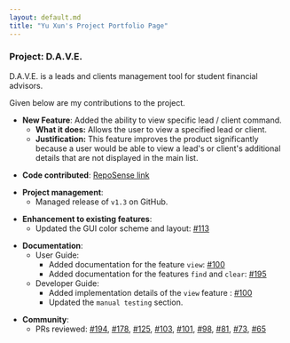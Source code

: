 ```yaml
---
layout: default.md
title: "Yu Xun's Project Portfolio Page"
---
```


### Project: D.A.V.E.

D.A.V.E. is a leads and clients management tool for student financial advisors.

Given below are my contributions to the project.

- **New Feature**: Added the ability to view specific lead / client command.
    - **What it does:** Allows the user to view a specified lead or client.
    - **Justification:** This feature improves the product significantly because a user would be able to view a lead's or client's additional details that are not displayed in the main list.

<p></p>

- **Code contributed**: [RepoSense link](https://nus-cs2103-ay2324s1.github.io/tp-dashboard/?search=&sort=groupTitle&sortWithin=title&timeframe=commit&mergegroup=&groupSelect=groupByRepos&breakdown=true&checkedFileTypes=docs~functional-code~test-code&since=2023-09-22&tabOpen=true&tabType=authorship&tabAuthor=yuxunn&tabRepo=AY2324S1-CS2103T-F08-2%2Ftp%5Bmaster%5D&authorshipIsMergeGroup=false&authorshipFileTypes=docs~functional-code~test-code&authorshipIsBinaryFileTypeChecked=false&authorshipIsIgnoredFilesChecked=false)

<p></p>

- **Project management**:
    - Managed release of ``v1.3`` on GitHub.

<p></p>

- **Enhancement to existing features**:
    - Updated the GUI color scheme and layout: [\#113](https://github.com/AY2324S1-CS2103T-F08-2/tp/pull/113)

<p></p>

- **Documentation**:
    - User Guide:
        - Added documentation for the feature `view`: [\#100](https://github.com/AY2324S1-CS2103T-F08-2/tp/pull/100)
        - Added documentation for the features `find` and `clear`: [\#195](https://github.com/AY2324S1-CS2103T-F08-2/tp/pull/195)
    - Developer Guide:
        - Added implementation details of the `view` feature : [\#100](https://github.com/AY2324S1-CS2103T-F08-2/tp/pull/100)
        - Updated the ``manual testing`` section.

<p></p>

- **Community**:
    - PRs reviewed: [#194](https://github.com/AY2324S1-CS2103T-F08-2/tp/pull/194), [#178](https://github.com/AY2324S1-CS2103T-F08-2/tp/pull/178), [#125](https://github.com/AY2324S1-CS2103T-F08-2/tp/pull/125), [#103](https://github.com/AY2324S1-CS2103T-F08-2/tp/pull/103), [#101](https://github.com/AY2324S1-CS2103T-F08-2/tp/pull/101), [#98](https://github.com/AY2324S1-CS2103T-F08-2/tp/pull/98), [#81](https://github.com/AY2324S1-CS2103T-F08-2/tp/pull/81), [#73](https://github.com/AY2324S1-CS2103T-F08-2/tp/pull/73), [#65](https://github.com/AY2324S1-CS2103T-F08-2/tp/pull/65)

